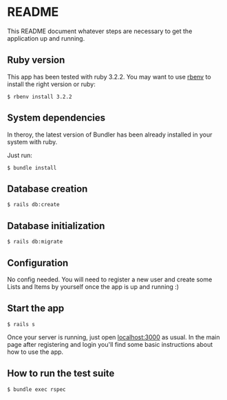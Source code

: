 # README

This README document whatever steps are necessary to get the application up and running.

## Ruby version

This app has been tested with ruby 3.2.2. You may want to use [rbenv](https://github.com/rbenv/rbenv) to install the right version or ruby:

```
$ rbenv install 3.2.2
```

## System dependencies

In theroy, the latest version of Bundler has been already installed in your system with ruby.

Just run:
```
$ bundle install
```

## Database creation

```
$ rails db:create
```

## Database initialization

```
$ rails db:migrate
```

## Configuration
No config needed. You will need to register a new user and create some Lists and Items by yourself once the app is up and running :)

## Start the app

```
$ rails s
```

Once your server is running, just open [localhost:3000](http://localhost:3000) as usual. In the main page after registering and login you'll find some basic instructions about how to use the app.

## How to run the test suite

```
$ bundle exec rspec
```